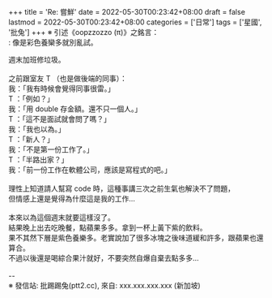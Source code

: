 +++
title = 'Re: 嘗鮮'
date = 2022-05-30T00:23:42+08:00
draft = false
lastmod = 2022-05-30T00:23:42+08:00
categories = ['日常']
tags = ['星國', '批兔']
+++
※ 引述《oopzzozzo (π)》之銘言：<br>
: 像是彩色養欒多就別亂試。<br>

週末加班修垃圾。<br>
<br>
之前跟室友 T （也是做後端的同事）：<br>
我：「我有時候會覺得同事很雷。」<br>
T ：「例如？」<br>
我：「用 double 存金額。還不只一個人。」<br>
T ：「這不是面試就會問了嗎？」<br>
我：「我也以為。」<br>
T ：「新人？」<br>
我：「不是第一份工作了。」<br>
T ：「半路出家？」<br>
我：「前一份工作在軟體公司，應該是寫程式的吧。」<br>
<br>
理性上知道請人幫寫 code 時，這種事講三次之前生氣也解決不了問題，<br>
但情感上還是覺得為什麼這是我的工作…<br>
<br>
本來以為這個週末就要這樣沒了。<br>
結果晚上出去吃晚餐，點蘋果多多。拿到一杯上黃下紫的飲料。<br>
果不其然下層是紫色養樂多。老實說加了很多冰塊之後味道緩和許多，跟蘋果也還算合。<br>
不過以後還是喝綜合果汁就好，不要突然自爆自棄去點多多…<br>
<br>
--<br>
※ 發信站: 批踢踢兔(ptt2.cc), 來自: xxx.xxx.xxx.xxx (新加坡)<br>
